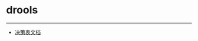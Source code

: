 # drools
***
- [决策表文档](https://docs.jboss.org/drools/release/7.45.0.Final/drools-docs/html_single/index.html#decision-tables-rule-set-entries-ref)
